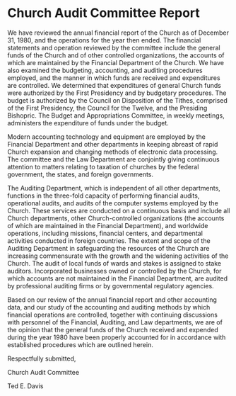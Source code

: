 # Church Audit Committee Report

We have reviewed the annual financial report of the Church as of December 31,
1980, and the operations for the year then ended. The financial statements and
operation reviewed by the committee include the general funds of the Church
and of other controlled organizations, the accounts of which are maintained by
the Financial Department of the Church. We have also examined the budgeting,
accounting, and auditing procedures employed, and the manner in which funds
are received and expenditures are controlled. We determined that expenditures
of general Church funds were authorized by the First Presidency and by
budgetary procedures. The budget is authorized by the Council on Disposition
of the Tithes, comprised of the First Presidency, the Council for the Twelve,
and the Presiding Bishopric. The Budget and Appropriations Committee, in
weekly meetings, administers the expenditure of funds under the budget.

Modern accounting technology and equipment are employed by the Financial
Department and other departments in keeping abreast of rapid Church expansion
and changing methods of electronic data processing. The committee and the Law
Department are conjointly giving continuous attention to matters relating to
taxation of churches by the federal government, the states, and foreign
governments.

The Auditing Department, which is independent of all other departments,
functions in the three-fold capacity of performing financial audits,
operational audits, and audits of the computer systems employed by the Church.
These services are conducted on a continuous basis and include all Church
departments, other Church-controlled organizations (the accounts of which are
maintained in the Financial Department), and worldwide operations, including
missions, financial centers, and departmental activities conducted in foreign
countries. The extent and scope of the Auditing Department in safeguarding the
resources of the Church are increasing commensurate with the growth and the
widening activities of the Church. The audit of local funds of wards and
stakes is assigned to stake auditors. Incorporated businesses owned or
controlled by the Church, for which accounts are not maintained in the
Financial Department, are audited by professional auditing firms or by
governmental regulatory agencies.

Based on our review of the annual financial report and other accounting data,
and our study of the accounting and auditing methods by which financial
operations are controlled, together with continuing discussions with personnel
of the Financial, Auditing, and Law departments, we are of the opinion that
the general funds of the Church received and expended during the year 1980
have been properly accounted for in accordance with established procedures
which are outlined herein.

Respectfully submitted,

Church Audit Committee

Ted E. Davis

